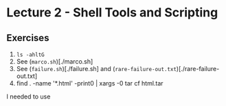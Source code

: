 # Lecture 2 - Shell Tools and Scripting

## Exercises

1. `ls -ahltG`
2. See (`marco.sh`)[./marco.sh]
3. See (`failure.sh`)[./failure.sh] and (`rare-failure-out.txt`)[./rare-failure-out.txt]
4. find . -name '*.html' -print0 | xargs -0  tar cf html.tar

I needed to use
